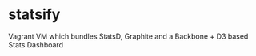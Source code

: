 statsify
========

Vagrant VM which bundles StatsD, Graphite and a Backbone + D3 based Stats Dashboard
